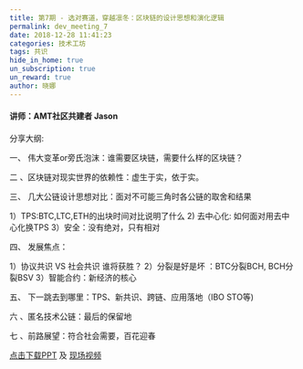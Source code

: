 ```yaml
---
title: 第7期 - 选对赛道，穿越凛冬：区块链的设计思想和演化逻辑
permalink: dev_meeting_7
date: 2018-12-28 11:41:23
categories: 技术工坊
tags: 共识
hide_in_home: true
un_subscription: true
un_reward: true
author: 晓娜
---
```


#### 讲师：AMT社区共建者 Jason

分享大纲:


一、 伟大变革or旁氏泡沫：谁需要区块链，需要什么样的区块链？

二 、区块链对现实世界的依赖性：虚生于实，依于实。

三、 几大公链设计思想对比：面对不可能三角时各公链的取舍和结果

  1）TPS:BTC,LTC,ETH的出块时间对比说明了什么
  2)  去中心化: 如何面对用去中心化换TPS
  3）安全：没有绝对，只有相对

四、 发展焦点：

   1）协议共识 VS 社会共识 谁将获胜？
   2）分裂是好是坏 ：BTC分裂BCH, BCH分裂BSV
   3）智能合约：新经济的核心

五、 下一跳去到哪里：TPS、新共识、跨链、应用落地（IBO STO等)

六 、匿名技术公链：最后的保留地

七 、前路展望：符合社会需要，百花迎春

[点击下载PPT](https://img.learnblockchain.cn/pdf/meetup_7.pdf) 及 [现场视频](https://m.qlchat.com/live/channel/channelPage/2000003125933455.htm)
